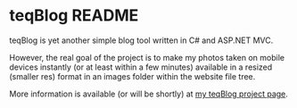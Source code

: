 # teqBlog README

teqBlog is yet another simple blog tool written in C# and ASP.NET MVC.

However, the real goal of the project is to make my photos taken on mobile devices instantly (or at least within a few minutes) available in a resized (smaller res) format in an images folder within the website file tree.

More information is available (or will be shortly) at [my teqBlog project page](http://tqheel.github.com/teqBlog/).
